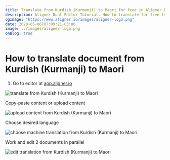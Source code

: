 ```yaml
---
title: Translate from Kurdish (Kurmanji) to Maori for free in Aligner Editor
description: Aligner Dual Editor Tutorial. How to translate for free from Kurdish (Kurmanji) to Maori. Aligner is multilingual document management platform. 
ogImage: "https://www.aligner.io/images/aligner-logo.png"
date: 2020-05-06T07:09:21+03:00
image: ../images/aligner-logo.png
onBlog: true
---
```


# How to translate document from Kurdish (Kurmanji) to Maori

1. Go to editor at [app.aligner.io](https://app.aligner.io "Aligner App web page")

![translate from Kurdish (Kurmanji) to Maori](../aligner-blank-editor.png "translate from Kurdish (Kurmanji) to Maori")

Copy-paste content or upload content

![upload content from Kurdish (Kurmanji) to Maori](../aligner-uploaded-document.png "upload content from Kurdish (Kurmanji) to Maori")

Choose desired language

![choose machine translation from Kurdish (Kurmanji) to Maori](../aligner-language-dropdown.png "choose machine translation from Kurdish (Kurmanji) to Maori")

Work and edit 2 documents in parallel

![edit translation from Kurdish (Kurmanji) to Maori](../aligner-double-sitded-editor.png "edit translation from Kurdish (Kurmanji) to Maori")

